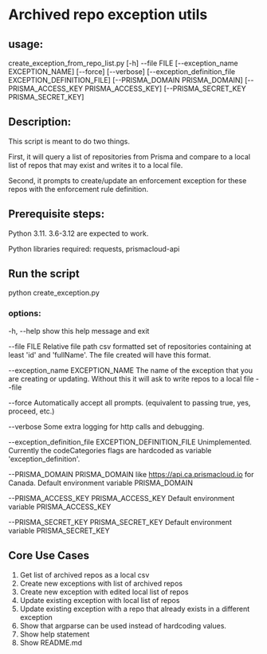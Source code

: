 # Archived repo exception utils

## usage: 
create_exception_from_repo_list.py [-h] --file FILE
                                          [--exception_name EXCEPTION_NAME]
                                          [--force] [--verbose]
                                          [--exception_definition_file EXCEPTION_DEFINITION_FILE]
                                          [--PRISMA_DOMAIN PRISMA_DOMAIN]
                                          [--PRISMA_ACCESS_KEY PRISMA_ACCESS_KEY]
                                          [--PRISMA_SECRET_KEY PRISMA_SECRET_KEY]

## Description:
This script is meant to do two things. 

First, it will query a list of repositories from Prisma and compare to a local list of repos that may exist and writes it to a local file.

Second, it prompts to create/update an enforcement exception for these repos with the enforcement rule definition.

## Prerequisite steps:

Python 3.11. 3.6-3.12 are expected to work.

Python libraries required: requests, prismacloud-api

## Run the script
python create_exception.py <args>

### options:
  -h, --help            show this help message and exit

  --file FILE           Relative file path csv formatted set of repositories
                        containing at least 'id' and 'fullName'. The file
                        created will have this format.
  
  --exception_name EXCEPTION_NAME
                        The name of the exception that you are creating or
                        updating. Without this it will ask to write repos to a
                        local file --file
  
  --force               Automatically accept all prompts. (equivalent to
                        passing true, yes, proceed, etc.)
  
  --verbose             Some extra logging for http calls and debugging.
  
  --exception_definition_file EXCEPTION_DEFINITION_FILE
                        Unimplemented. Currently the codeCategories flags are
                        hardcoded as variable 'exception_definition'.
  
  --PRISMA_DOMAIN PRISMA_DOMAIN
                        like https://api.ca.prismacloud.io for Canada. Default
                        environment variable PRISMA_DOMAIN
  
  --PRISMA_ACCESS_KEY PRISMA_ACCESS_KEY
                        Default environment variable PRISMA_ACCESS_KEY
  
  --PRISMA_SECRET_KEY PRISMA_SECRET_KEY
                        Default environment variable PRISMA_SECRET_KEY

## Core Use Cases
1. Get list of archived repos as a local csv
2. Create new exceptions with list of archived repos
3. Create new exception with edited local list of repos
4. Update existing exception with local list of repos
5. Update existing exception with a repo that already exists in a different exception
6. Show that argparse can be used instead of hardcoding values. 
7. Show help statement
8. Show README.md
